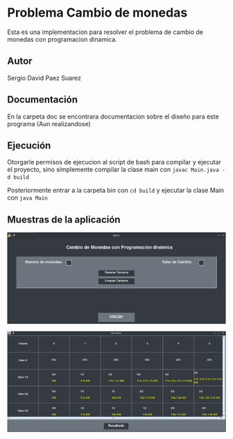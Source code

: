 # Problema Cambio de monedas

Esta es una implementacion para resolver el problema de cambio de monedas con programacion dinamica.

## Autor

Sergio David Paez Suarez

## Documentación

En la carpeta doc se encontrara documentacion sobre el diseño para este programa (Aun realizandose)

## Ejecución

Otorgarle permisos de ejecucion al script de bash para compilar y ejecutar el proyecto, sino simplemente
compilar la clase main con `javac Main.java -d build`

Posteriormente entrar a la carpeta bin con `cd build` y ejecutar la clase Main con `java Main`


## Muestras de la aplicación
![](doc/Menu.png)

![](doc/Result.png)